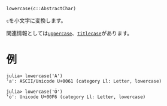 ```
lowercase(c::AbstractChar)
```

`c`を小文字に変換します。

関連情報としては[`uppercase`](@ref)、[`titlecase`](@ref)があります。

# 例

```jldoctest
julia> lowercase('A')
'a': ASCII/Unicode U+0061 (category Ll: Letter, lowercase)

julia> lowercase('Ö')
'ö': Unicode U+00F6 (category Ll: Letter, lowercase)
```
